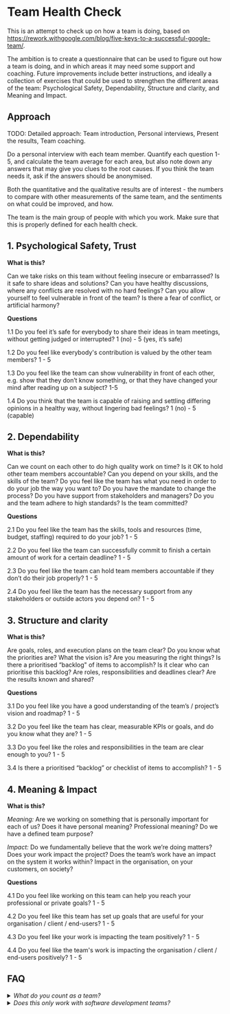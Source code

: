 # Team Health Check #
This is an attempt to check up on how a team is doing, based on https://rework.withgoogle.com/blog/five-keys-to-a-successful-google-team/. 

The ambition is to create a questionnaire that can be used to figure out how a team is doing, and in which areas it may need some support and coaching. Future improvements include better instructions, and ideally a collection of exercises that could be used to strengthen the different areas of the team: Psychological Safety, Dependability, Structure and clarity, and Meaning and Impact.

## Approach
TODO: Detailed approach: Team introduction, Personal interviews, Present the results, Team coaching.

Do a personal interview with each team member. Quantify each question 1-5, and calculate the team average for each area, but also note down any answers that may give you clues to the root causes. If you think the team needs it, ask if the answers should be anonymised.

Both the quantitative and the qualitative results are of interest - the numbers to compare with other measurements of the same team, and the sentiments on what could be improved, and how.

The team is the main group of people with which you work. Make sure that this is properly defined for each health check.

## 1. Psychological Safety, Trust
**What is this?**

Can we take risks on this team without feeling insecure or embarrassed? Is it safe to share ideas and solutions? Can you have healthy discussions, where any conflicts are resolved with no hard feelings? Can you allow yourself to feel vulnerable in front of the team? Is there a fear of conflict, or artificial harmony?

**Questions**

1.1 Do you feel it’s safe for everybody to share their ideas in team meetings, without getting judged or interrupted? 1 (no) - 5 (yes, it’s safe)

1.2 Do you feel like everybody's contribution is valued by the other team members? 1 - 5

1.3 Do you feel like the team can show vulnerability in front of each other, e.g. show that they don’t know something, or that they have changed your mind after reading up on a subject? 1-5 

1.4 Do you think that the team is capable of raising and settling differing opinions in a healthy way, without lingering bad feelings? 1 (no) - 5 (capable)

## 2. Dependability
**What is this?**

Can we count on each other to do high quality work on time?
Is it OK to hold other team members accountable? Can you depend on your skills, and the skills of the team? Do you feel like the team has what you need in order to do your job the way you want to? Do you have the mandate to change the process? Do you have support from stakeholders and managers? Do you and the team adhere to high standards? Is the team committed?

**Questions**

2.1 Do you feel like the team has the skills, tools and resources (time, budget, staffing) required to do your job? 1 - 5

2.2 Do you feel like the team can successfully commit to finish a certain amount of work for a certain deadline? 1 - 5

2.3 Do you feel like the team can hold team members accountable if they don’t do their job properly? 1 - 5

2.4 Do you feel like the team has the necessary support from any stakeholders or outside actors you depend on? 1 - 5

## 3. Structure and clarity
**What is this?**

Are goals, roles, and execution plans on the team clear?
Do you know what the priorities are? What the vision is? Are you measuring the right things? Is there a prioritised “backlog" of items to accomplish? Is it clear who can prioritise this backlog? Are roles, responsibilities and deadlines clear? Are the results known and shared?

**Questions**

3.1 Do you feel like you have a good understanding of the team’s / project’s vision and roadmap? 1 - 5

3.2 Do you feel like the team has clear, measurable KPIs or goals, and do you know what they are? 1 - 5

3.3 Do you feel like the roles and responsibilities in the team are clear enough to you? 1 - 5

3.4 Is there a prioritised “backlog” or checklist of items to accomplish? 1 - 5

## 4. Meaning & Impact
**What is this?**

_Meaning:_ Are we working on something that is personally important for each of us?
Does it have personal meaning? Professional meaning? Do we have a defined team purpose?

_Impact:_ Do we fundamentally believe that the work we’re doing matters?
Does your work impact the project? Does the team’s work have an impact on the system it works within? Impact in the organisation, on your customers, on society?

**Questions**

4.1 Do you feel like working on this team can help you reach your professional or private goals? 1 - 5

4.2 Do you feel like this team has set up goals that are useful for your organisation / client / end-users? 1 - 5

4.3 Do you feel like your work is impacting the team positively? 1 - 5

4.4 Do you feel like the team's work is impacting the organisation / client / end-users positively? 1 - 5

## FAQ
<details><summary><i>What do you count as a team?</i></summary>
<p>
  Any group of people, ideally smaller than 10 people, working toward the same goals. 
</p>
</details>

<details><summary><i>Does this only work with software development teams?</i></summary>
<p>
  I've tried to make the questions broad enough to work with any team, but you may have to adapt them a bit depending on what the team in question uses e.g. to keep track of the work that they need to do.
</p>
</details>

